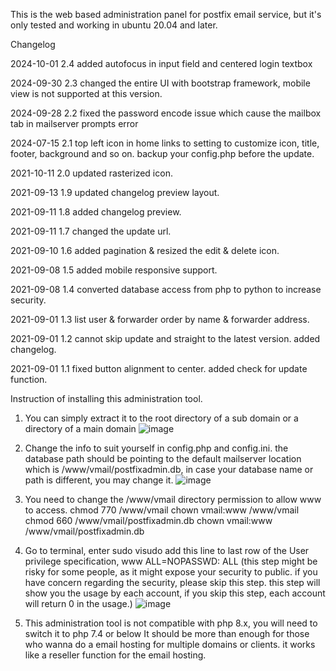 This is the web based administration panel for postfix email service, but it's only tested and working in ubuntu 20.04 and later.

Changelog

2024-10-01 2.4 added autofocus in input field and centered login textbox

2024-09-30 2.3 changed the entire UI with bootstrap framework, mobile view is not supported at this version.

2024-09-28 2.2 fixed the password encode issue which cause the mailbox tab in mailserver prompts error

2024-07-15 2.1 top left icon in home links to setting to customize icon, title, footer, background and so on. backup your config.php before the update.

2021-10-11 2.0 updated rasterized icon.

2021-09-13 1.9 updated changelog preview layout.

2021-09-11 1.8 added changelog preview.

2021-09-11 1.7 changed the update url.

2021-09-10 1.6 added pagination & resized the edit & delete icon.

2021-09-08 1.5 added mobile responsive support.

2021-09-08 1.4 converted database access from php to python to increase security.

2021-09-01 1.3 list user & forwarder order by name & forwarder address.

2021-09-01 1.2 cannot skip update and straight to the latest version. added changelog.

2021-09-01 1.1 fixed button alignment to center. added check for update function.


Instruction of installing this administration tool.
1. You can simply extract it to the root directory of a sub domain or a directory of a main domain
![image](https://github.com/user-attachments/assets/91a2ebe1-acfb-4165-a743-b95288a754f9)

2. Change the info to suit yourself in config.php and config.ini. the database path should be pointing to the default mailserver location which is /www/vmail/postfixadmin.db, in case your database name or path is different, you may change it.
![image](https://github.com/user-attachments/assets/7afe3ea4-cba5-40d6-8a5f-f67d3f1c81b6)

3. You need to change the /www/vmail directory permission to allow www to access.
chmod 770 /www/vmail
chown vmail:www /www/vmail
chmod 660 /www/vmail/postfixadmin.db
chown vmail:www /www/vmail/postfixadmin.db

4. Go to terminal, enter sudo visudo
add this line to last row of the User privilege specification, www ALL=NOPASSWD: ALL
(this step might be risky for some people, as it might expose your security to public. if you have concern regarding the security, please skip this step. this step will show you the usage by each account, if you skip this step, each account will return 0 in the usage.)
![image](https://github.com/user-attachments/assets/ee0bccd6-b410-4ca1-8b3c-2abcd1397ca1)

6. This administration tool is not compatible with php 8.x, you will need to switch it to php 7.4 or below
It should be more than enough for those who wanna do a email hosting for multiple domains or clients. it works like a reseller function for the email hosting.
